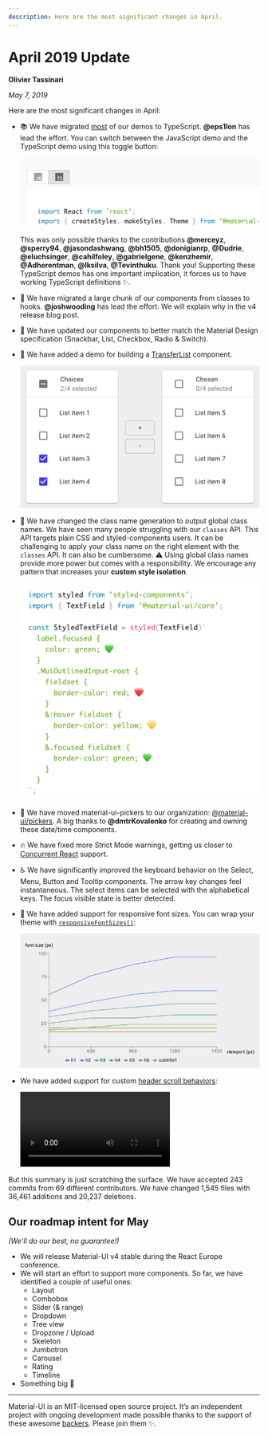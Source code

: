```yaml
---
description: Here are the most significant changes in April.
---
```


# April 2019 Update

**Olivier Tassinari**

*May 7, 2019*

Here are the most significant changes in April:

- 📚 We have migrated [most](https://github.com/mui-org/material-ui/issues/14897) of our demos to TypeScript. **@eps1lon** has lead the effort. You can switch between the JavaScript demo and the TypeScript demo using this toggle button:

  ![TypeScript switch](/static/blog/april-2019-update/typescript.png)

  This was only possible thanks to the contributions **@merceyz**, **@sperry94**, **@jasondashwang**, **@bh1505**, **@donigianrp**, **@Dudrie**, **@eluchsinger**, **@cahilfoley**, **@gabrielgene**, **@kenzhemir**, **@Adherentman**, **@lksilva**, **@Tevinthuku**. Thank you!
  Supporting these TypeScript demos has one important implication, it forces us to have working TypeScript definitions ✨.
- 🎀 We have migrated a large chunk of our components from classes to hooks. **@joshwooding** has lead the effort. We will explain why in the v4 release blog post.
- 📐 We have updated our components to better match the Material Design specification
  (Snackbar, List, Checkbox, Radio & Switch).
- 🎁 We have added a demo for building a [TransferList](/components/transfer-list/) component.

  [![Transfer List](/static/blog/april-2019-update/transfer-list.png)](/components/transfer-list/)

- 💅 We have changed the class name generation to output global class names.
  We have seen many people struggling with our `classes` API.
  This API targets plain CSS and styled-components users.
  It can be challenging to apply your class name on the right element with the `classes` API. It can also be cumbersome. ⚠️ Using global class names provide more power but comes with a responsibility. We encourage any pattern that increases your **custom style isolation**.

  [![Global class names](/static/blog/april-2019-update/global-class-names.png)](/styles/advanced/#with-material-ui-core)

- 📅 We have moved material-ui-pickers to our organization: [@material-ui/pickers](https://material-ui-pickers.dev/). A big thanks to **@dmtrKovalenko** for creating and owning these date/time components.
- 🔥 We have fixed more Strict Mode warnings, getting us closer to [Concurrent React](https://reactjs.org/blog/2018/11/27/react-16-roadmap.html#react-16x-q2-2019-the-one-with-concurrent-mode) support.
- ♿️ We have significantly improved the keyboard behavior on the Select, Menu, Button and Tooltip components. The arrow key changes feel instantaneous. The select items can be selected with the alphabetical keys. The focus visible state is better detected.
- 💄 We have added support for responsive font sizes. You can wrap your theme with [`responsiveFontSizes()`](/customization/themes/#responsive-font-sizes):

  [![Responsive font sizes](/static/blog/april-2019-update/responsive.png)](/customization/themes/#responsive-font-sizes)
- We have added support for custom [header scroll behaviors](/components/app-bar/#scrolling):

  <video src="/static/blog/april-2019-update/scroll-trigger.mp4" controls loop autoplay></video>

But this summary is just scratching the surface. We have accepted 243 commits from 69 different contributors. We have changed 1,545 files with 36,461 additions and 20,237 deletions.

## Our roadmap intent for May

*(We'll do our best, no guarantee!)*

- We will release Material-UI v4 stable during the React Europe conference.
- We will start an effort to support more components. So far, we have identified a couple of useful ones:
  - Layout
  - Combobox
  - Slider (& range)
  - Dropdown
  - Tree view
  - Dropzone / Upload
  - Skeleton
  - Jumbotron
  - Carousel
  - Rating
  - Timeline
- Something big 🌈

<hr />

Material-UI is an MIT-licensed open source project. It’s an independent project with ongoing development made possible thanks to the support of these awesome [backers](/discover-more/backers/). Please join them ✨.
